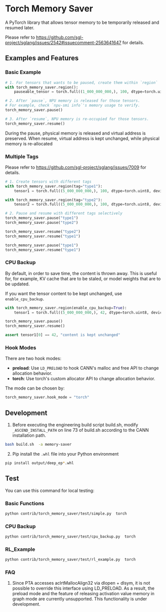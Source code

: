 # Torch Memory Saver

A PyTorch library that allows tensor memory to be temporarily released and resumed later.

Please refer to https://github.com/sgl-project/sglang/issues/2542#issuecomment-2563641647 for details.

## Examples and Features

### Basic Example

```python
# 1. For tensors that wants to be paused, create them within `region`
with torch_memory_saver.region():
    pauseable_tensor = torch.full((1_000_000_000,), 100, dtype=torch.uint8, device='npu')

# 2. After `pause`, NPU memory is released for those tensors.
# For example, check `npu-smi info`'s memory usage to verify.
torch_memory_saver.pause()

# 3. After `resume`, NPU memory is re-occupied for those tensors.
torch_memory_saver.resume()
```

During the pause, physical memory is released and virtual address is preserved. When resume, virtual address is kept unchanged, while physical memory is re-allocated

### Multiple Tags

Please refer to https://github.com/sgl-project/sglang/issues/7009 for details.

```python
# 1. Create tensors with different tags
with torch_memory_saver.region(tag="type1"):
    tensor1 = torch.full((5_000_000_000,), 100, dtype=torch.uint8, device='npu')

with torch_memory_saver.region(tag="type2"):
    tensor2 = torch.full((5_000_000_000,), 100, dtype=torch.uint8, device='npu')

# 2. Pause and resume with different tags selectively
torch_memory_saver.pause("type1")
torch_memory_saver.pause("type2")

torch_memory_saver.resume("type2")
torch_memory_saver.resume("type1")

torch_memory_saver.pause("type1")
torch_memory_saver.resume("type1")
```

### CPU Backup

By default, in order to save time, the content is thrown away. This is useful for, for example, KV cache that are to be staled, or model weights that are to be updated.

If you want the tensor content to be kept unchanged, use `enable_cpu_backup`.

```python
with torch_memory_saver.region(enable_cpu_backup=True):
    tensor1 = torch.full((5_000_000_000,), 42, dtype=torch.uint8, device='npu')

torch_memory_saver.pause()
torch_memory_saver.resume()

assert tensor1[0] == 42, "content is kept unchanged"
```

### Hook Modes

There are two hook modes:

* **preload**: Use `LD_PRELOAD` to hook CANN's malloc and free API to change allocation behavior.
* **torch**: Use torch's custom allocator API to change allocation behavior.

The mode can be chosen by:

```python
torch_memory_saver.hook_mode = "torch"
```

## Development

1. Before executing the engineering build script build.sh, modify `_ASCEND_INSTALL_PATH` on line 73 of build.sh according to the CANN installation path.

```bash
bash build.sh  -a memory-saver
```
2. Pip install the `.whl` file into your Python environment

```bash
pip install output/deep_ep*.whl
```
## Test
You can use this command for local testing:

### Basic Functions
```bash
python contrib/torch_memory_saver/test/simple.py  torch
```

### CPU Backup
```bash
python contrib/torch_memory_saver/test/cpu_backup.py  torch
```

### RL_Example
```bash
python contrib/torch_memory_saver/test/rl_example.py  torch
```

### FAQ
1. Since PTA accesses aclrtMallocAlign32 via dlopen + dlsym, it is not possible to override this interface using LD_PRELOAD. As a result, the preload mode and the feature of releasing activation value memory in graph mode are currently unsupported. This functionality is under development.


